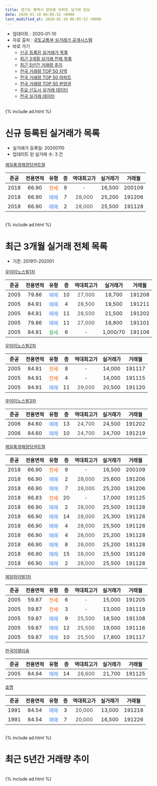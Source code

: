 ```yaml
---
title: 경기도 평택시 장당동 아파트 실거래 정보
date: 2020-01-10 06:05:52 +0900
last_modified_at: 2020-01-10 06:05:52 +0900
---
```


* 업데이트 : 2020-01-10
* 자료 출처 : [국토교통부 실거래가 공개시스템](http://rt.molit.go.kr)
* 바로 가기
    * [신규 등록된 실거래가 목록](#신규-등록된-실거래가-목록)
    * [최근 3개월 실거래 전체 목록](#최근-3개월-실거래-전체-목록)
    * [최근 5년간 거래량 추이](#최근-5년간-거래량-추이)
    * [전국 거래량 TOP 50 지역](https://inasie.github.io/apt-trade-info/최근-3개월-전국에서-가장-거래가-많이-발생한-지역)
    * [전국 거래량 TOP 50 아파트](https://inasie.github.io/apt-trade-info/최근-3개월-전국에서-가장-거래가-많이-발생한-아파트)
    * [전국 거래량 TOP 50 분양권](https://inasie.github.io/apt-trade-info/최근-3개월-전국에서-가장-거래가-많이-발생한-분양권)
    * [주요 신도시 실거래 데이터](https://inasie.github.io/apt-trade-info/주요-신도시)
    * [전국 실거래 데이터](https://inasie.github.io/apt-trade-info/전국)
<br>
{% include ad.html %}
<br>

# 신규 등록된 실거래가 목록
* 실거래가 등록일: 20200110
* 업데이트 된 실거래 수: 3 건


[제일풍경채장당센트럴](https://search.naver.com/search.naver?query=%EA%B2%BD%EA%B8%B0%EB%8F%84+%ED%8F%89%ED%83%9D%EC%8B%9C+%EC%9E%A5%EB%8B%B9%EB%8F%99+%EC%A0%9C%EC%9D%BC%ED%92%8D%EA%B2%BD%EC%B1%84%EC%9E%A5%EB%8B%B9%EC%84%BC%ED%8A%B8%EB%9F%B4)

|준공|전용면적|유형|층|역대최고가|실거래가|거래월|
|:---:|:---:|:---:|:---:|:---:|:---:|:---:|
|2018|66.90|<span style="color:#ff5a00">전세</span>|9|<span style="color:#444444">-</span>|16,500|200109|
|2018|66.90|<span style="color:#4285f3">매매</span>|7|<span style="color:#444444">28,000</span>|25,200|191206|
|2018|66.90|<span style="color:#4285f3">매매</span>|2|<span style="color:#444444">28,000</span>|25,500|191128|


<br>
{% include ad.html %}
<br>

# 최근 3개월 실거래 전체 목록
* 기준: 201911-202001


[우미이노스빌1차](https://search.naver.com/search.naver?query=%EA%B2%BD%EA%B8%B0%EB%8F%84+%ED%8F%89%ED%83%9D%EC%8B%9C+%EC%9E%A5%EB%8B%B9%EB%8F%99+%EC%9A%B0%EB%AF%B8%EC%9D%B4%EB%85%B8%EC%8A%A4%EB%B9%8C1%EC%B0%A8)

|준공|전용면적|유형|층|역대최고가|실거래가|거래월|
|:---:|:---:|:---:|:---:|:---:|:---:|:---:|
|2005|79.86|<span style="color:#4285f3">매매</span>|10|<span style="color:#444444">27,000</span>|19,700|191208|
|2005|84.91|<span style="color:#4285f3">매매</span>|4|<span style="color:#444444">28,500</span>|19,500|191211|
|2005|84.91|<span style="color:#4285f3">매매</span>|11|<span style="color:#444444">28,500</span>|21,500|191202|
|2005|79.86|<span style="color:#4285f3">매매</span>|11|<span style="color:#444444">27,000</span>|18,800|191101|
|2005|84.91|<span style="color:#34a853">월세</span>|6|<span style="color:#444444">-</span>|1,000/70|191106|

[우미이노스빌2차](https://search.naver.com/search.naver?query=%EA%B2%BD%EA%B8%B0%EB%8F%84+%ED%8F%89%ED%83%9D%EC%8B%9C+%EC%9E%A5%EB%8B%B9%EB%8F%99+%EC%9A%B0%EB%AF%B8%EC%9D%B4%EB%85%B8%EC%8A%A4%EB%B9%8C2%EC%B0%A8)

|준공|전용면적|유형|층|역대최고가|실거래가|거래월|
|:---:|:---:|:---:|:---:|:---:|:---:|:---:|
|2005|84.91|<span style="color:#ff5a00">전세</span>|8|<span style="color:#444444">-</span>|14,000|191117|
|2005|84.91|<span style="color:#ff5a00">전세</span>|4|<span style="color:#444444">-</span>|14,000|191115|
|2005|84.91|<span style="color:#4285f3">매매</span>|11|<span style="color:#444444">29,000</span>|20,500|191120|

[우미이노스빌3차](https://search.naver.com/search.naver?query=%EA%B2%BD%EA%B8%B0%EB%8F%84+%ED%8F%89%ED%83%9D%EC%8B%9C+%EC%9E%A5%EB%8B%B9%EB%8F%99+%EC%9A%B0%EB%AF%B8%EC%9D%B4%EB%85%B8%EC%8A%A4%EB%B9%8C3%EC%B0%A8)

|준공|전용면적|유형|층|역대최고가|실거래가|거래월|
|:---:|:---:|:---:|:---:|:---:|:---:|:---:|
|2006|84.60|<span style="color:#4285f3">매매</span>|13|<span style="color:#444444">24,700</span>|24,500|191202|
|2006|84.60|<span style="color:#4285f3">매매</span>|10|<span style="color:#444444">24,700</span>|24,700|191219|

[제일풍경채장당센트럴](https://search.naver.com/search.naver?query=%EA%B2%BD%EA%B8%B0%EB%8F%84+%ED%8F%89%ED%83%9D%EC%8B%9C+%EC%9E%A5%EB%8B%B9%EB%8F%99+%EC%A0%9C%EC%9D%BC%ED%92%8D%EA%B2%BD%EC%B1%84%EC%9E%A5%EB%8B%B9%EC%84%BC%ED%8A%B8%EB%9F%B4)

|준공|전용면적|유형|층|역대최고가|실거래가|거래월|
|:---:|:---:|:---:|:---:|:---:|:---:|:---:|
|2018|66.90|<span style="color:#ff5a00">전세</span>|9|<span style="color:#444444">-</span>|16,500|200109|
|2018|66.90|<span style="color:#4285f3">매매</span>|2|<span style="color:#444444">28,000</span>|25,600|191206|
|2018|66.90|<span style="color:#4285f3">매매</span>|7|<span style="color:#444444">28,000</span>|25,200|191206|
|2018|66.83|<span style="color:#ff5a00">전세</span>|20|<span style="color:#444444">-</span>|17,000|191125|
|2018|66.90|<span style="color:#4285f3">매매</span>|2|<span style="color:#444444">28,000</span>|25,500|191128|
|2018|66.90|<span style="color:#4285f3">매매</span>|14|<span style="color:#444444">28,000</span>|25,300|191128|
|2018|66.90|<span style="color:#4285f3">매매</span>|4|<span style="color:#444444">28,000</span>|25,500|191128|
|2018|66.90|<span style="color:#4285f3">매매</span>|4|<span style="color:#444444">28,000</span>|25,200|191128|
|2018|66.90|<span style="color:#4285f3">매매</span>|8|<span style="color:#444444">28,000</span>|25,200|191128|
|2018|66.90|<span style="color:#4285f3">매매</span>|15|<span style="color:#444444">28,000</span>|25,500|191128|
|2018|66.90|<span style="color:#4285f3">매매</span>|2|<span style="color:#444444">28,000</span>|25,500|191128|

[제일하이빌1차](https://search.naver.com/search.naver?query=%EA%B2%BD%EA%B8%B0%EB%8F%84+%ED%8F%89%ED%83%9D%EC%8B%9C+%EC%9E%A5%EB%8B%B9%EB%8F%99+%EC%A0%9C%EC%9D%BC%ED%95%98%EC%9D%B4%EB%B9%8C1%EC%B0%A8)

|준공|전용면적|유형|층|역대최고가|실거래가|거래월|
|:---:|:---:|:---:|:---:|:---:|:---:|:---:|
|2005|59.87|<span style="color:#ff5a00">전세</span>|6|<span style="color:#444444">-</span>|15,000|191205|
|2005|59.87|<span style="color:#ff5a00">전세</span>|3|<span style="color:#444444">-</span>|13,000|191119|
|2005|59.87|<span style="color:#4285f3">매매</span>|9|<span style="color:#444444">25,500</span>|18,500|191108|
|2005|59.87|<span style="color:#4285f3">매매</span>|12|<span style="color:#444444">25,500</span>|19,000|191116|
|2005|59.87|<span style="color:#4285f3">매매</span>|10|<span style="color:#444444">25,500</span>|17,800|191117|

[한국아델리움](https://search.naver.com/search.naver?query=%EA%B2%BD%EA%B8%B0%EB%8F%84+%ED%8F%89%ED%83%9D%EC%8B%9C+%EC%9E%A5%EB%8B%B9%EB%8F%99+%ED%95%9C%EA%B5%AD%EC%95%84%EB%8D%B8%EB%A6%AC%EC%9B%80)

|준공|전용면적|유형|층|역대최고가|실거래가|거래월|
|:---:|:---:|:---:|:---:|:---:|:---:|:---:|
|2005|84.94|<span style="color:#4285f3">매매</span>|14|<span style="color:#444444">28,600</span>|21,700|191125|

[효명](https://search.naver.com/search.naver?query=%EA%B2%BD%EA%B8%B0%EB%8F%84+%ED%8F%89%ED%83%9D%EC%8B%9C+%EC%9E%A5%EB%8B%B9%EB%8F%99+%ED%9A%A8%EB%AA%85)

|준공|전용면적|유형|층|역대최고가|실거래가|거래월|
|:---:|:---:|:---:|:---:|:---:|:---:|:---:|
|1991|84.54|<span style="color:#4285f3">매매</span>|3|<span style="color:#444444">20,000</span>|13,000|191218|
|1991|84.54|<span style="color:#4285f3">매매</span>|7|<span style="color:#444444">20,000</span>|16,500|191226|


<br>
{% include ad.html %}
<br>

# 최근 5년간 거래량 추이


<div style="width:100%;">
    <canvas id="deal_progress" height="200"></canvas>
</div>

<script>
new Chart(document.getElementById("deal_progress"), {
    type: 'line',
    data: {
        labels: ['201501','201502','201503','201504','201505','201506','201507','201508','201509','201510','201511','201512','201601','201602','201603','201604','201605','201606','201607','201608','201609','201610','201611','201612','201701','201702','201703','201704','201705','201706','201707','201708','201709','201710','201711','201712','201801','201802','201803','201804','201805','201806','201807','201808','201809','201810','201811','201812','201901','201902','201903','201904','201905','201906','201907','201908','201909','201910','201911','201912','202001'],
        datasets: [{
            label: '매매',
            pointRadius: 1,
            data: [24, 16, 34, 28, 30, 17, 23, 15, 19, 10, 14, 5, 15, 10, 16, 13, 14, 14, 19, 19, 11, 13, 11, 17, 11, 8, 18, 23, 15, 11, 7, 16, 13, 9, 4, 6, 9, 13, 25, 16, 20, 16, 10, 15, 10, 14, 5, 3, 7, 6, 2, 7, 10, 10, 7, 5, 5, 13, 13, 9, 0],
            borderColor: "rgba(255, 201, 14, 1)",
            backgroundColor: "rgba(255, 201, 14, 0.5)",
            fill: false,
            lineTension: 0
        },{
            label: '전월세',
            pointRadius: 1,
            data: [12, 15, 25, 19, 12, 11, 12, 14, 10, 14, 4, 9, 14, 7, 11, 10, 3, 7, 7, 4, 7, 9, 6, 7, 10, 9, 15, 13, 7, 7, 9, 6, 10, 6, 6, 3, 9, 16, 17, 22, 27, 16, 14, 15, 9, 11, 5, 7, 17, 6, 12, 17, 8, 6, 18, 14, 15, 11, 5, 1, 1],
            borderColor: "rgba(0, 141, 185, 1)",
            backgroundColor: "rgba(0, 141, 185, 0.5)",
            fill: false,
            lineTension: 0
        }
        ]
    },
    options: {
        responsive: true,
        title: {
            display: false
        },
        tooltips: {
            mode: 'index',
            intersect: false
        },
        hover: {
            mode: 'nearest',
            intersect: true
        },
        scales: {
            xAxes: [{
                display: true,
                scaleLabel: {
                    display: true,
                    labelString: '년/월'
                }
            }],
            yAxes: [{
                display: true,
                ticks: {
                    suggestedMin: 0,
                },
                scaleLabel: {
                    display: true,
                    labelString: '실거래 수'
                }
            }]
        }
    }
});

</script>


<br>
{% include ad.html %}
<br>

